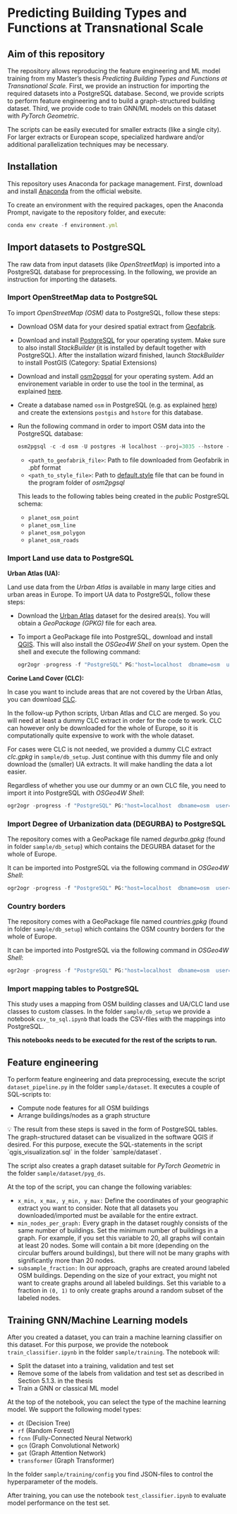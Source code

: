 # Predicting Building Types and Functions at Transnational Scale

## Aim of this repository

The repository allows reproducing the feature engineering and ML model training from my Master’s thesis *Predicting Building Types and Functions at Transnational Scale.* First, we provide an instruction for importing the required datasets into a PostgreSQL database. Second, we provide scripts to perform feature engineering and to build a graph-structured building dataset. Third, we provide code to train GNN/ML models on this dataset with *PyTorch Geometric*.

The scripts can be easily executed for smaller extracts (like a single city). For larger extracts or European scope, specialized hardware and/or additional parallelization techniques may be necessary.

## Installation

This repository uses Anaconda for package management. First, download and install [Anaconda](https://www.anaconda.com/download/) from the official website.

To create an environment with the required packages, open the Anaconda Prompt, navigate to the repository folder, and execute:

```jsx
conda env create -f environment.yml
```

## Import datasets to PostgreSQL

The raw data from input datasets (like *OpenStreetMap*) is imported into a PostgreSQL database for preprocessing. In the following, we provide an instruction for importing the datasets.

### Import OpenStreetMap data to PostgreSQL

To import *OpenStreetMap (OSM)* data to PostgreSQL, follow these steps:

- Download OSM data for your desired spatial extract from [Geofabrik](https://download.geofabrik.de/europe/germany/bayern.html).
- Download and install [PostgreSQL](https://www.postgresql.org/download/windows/) for your operating system. Make sure to also install *StackBuilder* (it is installed by default together with PostgreSQL).
After the installation wizard finished, launch *StackBuilder* to install PostGIS (Category: Spatial Extensions)
- Download and install [osm2pgsql](https://osm2pgsql.org/doc/install/windows.html) for your operating system. Add an environement variable in order to use the tool in the terminal, as explained [here](https://learnosm.org/en/osm-data/osm2pgsql/).
- Create a database named `osm` in PostgreSQL (e.g. as explained [here](https://learnosm.org/en/osm-data/postgresql/)) and create the extensions `postgis` and `hstore` for this database.
- Run the following command in order to import OSM data into the PostgreSQL database:
    
    ```jsx
    osm2pgsql -c -d osm -U postgres -H localhost --proj=3035 --hstore --password -S <path_to_style_file> <path_to_geofabrik_file>
    ```
    
    - `<path_to_geofabrik_file>`: Path to file downloaded from Geofabrik in .pbf format
    - `<path_to_style_file>`: Path to [default.style](http://default.style) file that can be found in the program folder of *osm2pgsql*
    
    This leads to the following tables being created in the *public* PostgreSQL schema:
    
    - `planet_osm_point`
    - `planet_osm_line`
    - `planet_osm_polygon`
    - `planet_osm_roads`

### Import Land use data to PostgreSQL

**Urban Atlas (UA):**

Land use data from the *Urban Atlas* is available in many large cities and urban areas in Europe. To import UA data to PostgreSQL, follow these steps:

- Download the [Urban Atlas](https://land.copernicus.eu/en/products/urban-atlas/urban-atlas-2018) dataset for the desired area(s). You will obtain a *GeoPackage (GPKG)* file for each area.
- To import a GeoPackage file into PostgreSQL, download and install [QGIS](https://qgis.org/en/site/forusers/download.html). This will also install the *OSGeo4W Shell* on your system. Open the shell and execute the following command:
    
    ```jsx
    ogr2ogr -progress -f "PostgreSQL" PG:"host=localhost  dbname=osm  user=postgres password=<your_superuser_password>" -nln public.urban_atlas <path_to_gpkg>
    ```
    

**Corine Land Cover (CLC):**

In case you want to include areas that are not covered by the Urban Atlas, you can download [CLC](https://land.copernicus.eu/en/products/corine-land-cover/clc2018).

In the follow-up Python scripts, Urban Atlas and CLC are merged. So you will need at least a dummy CLC extract in order for the code to work. CLC can however only be downloaded for the whole of Europe, so it is computationally quite expensive to work with the whole dataset.

For cases were CLC is not needed, we provided a dummy CLC extract *clc.gpkg* in `sample/db_setup`. Just continue with this dummy file and only download the (smaller) UA extracts. It will make handling the data a lot easier.

Regardless of whether you use our dummy or an own CLC file, you need to import it into PostgreSQL with *OSGeo4W Shell*:

```jsx
ogr2ogr -progress -f "PostgreSQL" PG:"host=localhost  dbname=osm  user=postgres password=<your_superuser_password>" -nln public.clc <path_to_gpkg>
```

### Import Degree of Urbanization data (DEGURBA) to PostgreSQL

The repository comes with a GeoPackage file named *degurba.gpkg* (found in folder `sample/db_setup`) which contains the DEGURBA dataset for the whole of Europe.

It can be imported into PostgreSQL via the following command in *OSGeo4W Shell*:

```jsx
ogr2ogr -progress -f "PostgreSQL" PG:"host=localhost  dbname=osm  user=postgres password=<your_superuser_password>" -nln public.degurba <path_to_gpkg>
```

### Country borders

The repository comes with a GeoPackage file named *countries.gpkg* (found in folder `sample/db_setup`) which contains the OSM country borders for the whole of Europe.

It can be imported into PostgreSQL via the following command in *OSGeo4W Shell*:

```jsx
ogr2ogr -progress -f "PostgreSQL" PG:"host=localhost  dbname=osm  user=postgres password=<your_superuser_password>" -nln public.countries -nlt MULTIPOLYGON <path_to_gpkg>
```

### Import mapping tables to PostgreSQL

This study uses a mapping from OSM building classes and UA/CLC land use classes to custom classes. In the folder `sample/db_setup` we provide a notebook `csv_to_sql.ipynb` that loads the CSV-files with the mappings into PostgreSQL.

**This notebooks needs to be executed for the rest of the scripts to run.**

## Feature engineering

To perform feature engineering and data preprocessing, execute the script `dataset_pipeline.py` in the folder `sample/dataset`. It executes a couple of SQL-scripts to:

- Compute node features for all OSM buildings
- Arrange buildings/nodes as a graph structure

<aside>
💡 The result from these steps is saved in the form of PostgreSQL tables. The graph-structured dataset can be visualized in the software QGIS if desired. For this purpose, execute the SQL-statements in the script `qgis_visualization.sql` in the folder `sample/dataset`.

</aside>

The script also creates a graph dataset suitable for *PyTorch Geometric* in the folder `sample/dataset/pyg_ds`.

At the top of the script, you can change the following variables:

- `x_min, x_max, y_min, y_max:` Define the coordinates of your geographic extract you want to consider. Note that all datasets you downloaded/imported must be available for the entire extract.
- `min_nodes_per_graph:` Every graph in the dataset roughly consists of the same number of buildings. Set the minimum number of buildings in a graph. For example, if you set this variable to 20, all graphs will contain at least 20 nodes. Some will contain a bit more (depending on the circular buffers around buildings), but there will not be many graphs with significantly more than 20 nodes.
- `subsample_fraction:` In our approach, graphs are created around labeled OSM buildings. Depending on the size of your extract, you might not want to create graphs around all labeled buildings. Set this variable to a fraction in `(0, 1)` to only create graphs around a random subset of the labeled nodes.

## Training GNN/Machine Learning models

After you created a dataset, you can train a machine learning classifier on this dataset. For this purpose, we provide the notebook `train_classifier.ipynb` in the folder `sample/training`. The notebook will:

- Split the dataset into a training, validation and test set
- Remove some of the labels from validation and test set as described in Section 5.1.3. in the thesis
- Train a GNN or classical ML model

At the top of the notebook, you can select the type of the machine learning model. We support the following model types:

- `dt` (Decision Tree)
- `rf` (Random Forest)
- `fcnn` (Fully-Connected Neural Network)
- `gcn` (Graph Convolutional Network)
- `gat` (Graph Attention Network)
- `transformer` (Graph Transformer)

In the folder `sample/training/config` you find JSON-files to control the hyperparameter of the models.

After training, you can use the notebook `test_classifier.ipynb` to evaluate model performance on the test set.